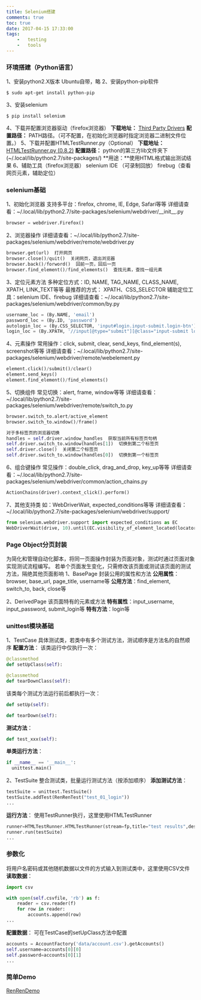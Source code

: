 ```yaml
---
title: Selenium搭建
comments: true
toc: true
date: 2017-04-15 17:33:00
tags:
	-	testing
	-	tools
---
```


### 环境搭建（Python语言）
1、安装python2.X版本
    Ubuntu自带，略
2、安装python-pip软件
``` shell
$ sudo apt-get install python-pip
```
3、安装selenium
``` shell
$ pip install selenium
```
4、下载并配置浏览器驱动（firefox浏览器）
**下载地址：** [Third Party Drivers](http://www.seleniumhq.org/download/)
**配置路径：** PATH路径。（可不配置，在初始化浏览器时指定浏览器二进制文件位置。）
5、下载并配置HTMLTestRunner.py（Optional）
**下载地址：** [HTMLTestRunner.py (0.8.2)](http://tungwaiyip.info/software/HTMLTestRunner_0_8_2/HTMLTestRunner.py)
**配置路径：** python的第三方lib文件夹下(~/.local/lib/python2.7/site-packages/)
**用途：**使用HTML格式输出测试结果
6、辅助工具（firefox浏览器）
selenium IDE （可录制回放）
firebug（查看网页元素，辅助定位）

<!-- more -->

### selenium基础
1、初始化浏览器
支持多平台：firefox, chrome, IE, Edge, Safari等等
详细请查看：~/.local/lib/python2.7/site-packages/selenium/webdriver/\_\_init__.py
``` python
browser = webdriver.Firefox()
```

2、浏览器操作
详细请查看：~/.local/lib/python2.7/site-packages/selenium/webdriver/remote/webdriver.py
``` python
browser.get(url)  打开网页
browser.close()/quit()  关闭网页，退出浏览器
browser.back()/forword()  回前一页，回后一页
browser.find_element()/find_elements()  查找元素，查找一组元素
```

3、定位元素方法
多种定位方式：ID, NAME, TAG_NAME, CLASS_NAME, XPATH, LINK_TEXT等等
最推荐的方式： XPATH、CSS_SELECTOR
辅助定位工具：selenium IDE、firebug
详细请查看：~/.local/lib/python2.7/site-packages/selenium/webdriver/common/by.py
``` python
username_loc = (By.NAME, 'email')
password_loc = (By.ID, 'password')
autologin_loc = (By.CSS_SELECTOR, 'input#login.input-submit.login-btn')
login_loc = (By.XPATH, '//input[@type="submit"][@class="input-submit login-btn"]')
```

4、元素操作
常用操作：click, submit, clear, send_keys, find_element(s), screenshot等等
详细请查看：~/.local/lib/python2.7/site-packages/selenium/webdriver/remote/webelement.py
``` python
element.click()/submit()/clear()
element.send_keys()
element.find_element()/find_elements()
```

5、切换组件
常见切换：alert, frame, window等等
详细请查看：~/.local/lib/python2.7/site-packages/selenium/webdriver/remote/switch_to.py
``` python
browser.switch_to.alert/active_element
browser.switch_to.window()/frame()

对于多标签页的浏览器切换
handles = self.driver.window_handles  获取当前所有标签页句柄
self.driver.switch_to.window(handles[1])  切换到第二个标签页
self.driver.close()  关闭第二个标签页
self.driver.switch_to.window(handles[0])  切换到第一个标签页
```

6、组合键操作
常见操作：double_click, drag_and_drop, key_up等等
详细请查看：~/.local/lib/python2.7/site-packages/selenium/webdriver/common/action_chains.py
``` python
ActionChains(driver).context_click().perform()
```

7、其他支持类
如：WebDriverWait, expected_conditions等等
详细请查看：~/.local/lib/python2.7/site-packages/selenium/webdriver/support/
``` python
from selenium.webdriver.support import expected_conditions as EC
WebDriverWait(drive, 10).until(EC.visibility_of_element_located(locator)) 浏览器将最长等待10s直到定位元素可见
```

### Page Object分页封装
为简化和管理自动化脚本，将同一页面操作封装为页面对象，测试时通过页面对象实现测试流程编写。
若单个页面发生变化，只需修改该页面或测试该页面的测试方法，隔绝其他页面影响
1、BasePage
封装公用的属性和方法
**公用属性**：browser, base_url, page_title, username等
**公用方法**：find_element, switch_to, back, close等

2、DerivedPage
该页面特有的元素或方法
**特有属性**：input_username, input_password, submit_login等
**特有方法**：login等

### unittest模块基础
1、TestCase
具体测试类，若类中有多个测试方法，测试顺序是方法名的自然顺序
**配置方法**：
该类运行中仅执行一次：
``` python
@classmethod
def setUpClass(self):

@classmethod
def tearDownClass(self):
```
该类每个测试方法运行前后都执行一次：
``` python
def setUp(self):

def tearDown(self):
```
**测试方法**：
``` python
def test_xxx(self):
```
**单类运行方法**：
``` python
if __name__ == '__main__':
  unittest.main()
```
2、TestSuite
整合测试类，批量运行测试方法（按添加顺序）
**添加测试方法**：
``` python
testSuite = unittest.TestSuite()
testSuite.addTest(RenRenTest("test_01_login"))
...
```
**运行方法**：
使用TestRunner执行，这里使用HTMLTestRunner
``` python
runner=HTMLTestRunner.HTMLTestRunner(stream=fp,title="test results",description="test:")
runner.run(testSuite)
...
```

### 参数化 
将用户名密码或其他随机数据以文件的方式输入到测试类中，这里使用CSV文件
**读取数据**：
``` python
import csv

with open(self.csvfile, 'rb') as f:
    reader = csv.reader(f)
    for row in reader:
        accounts.append(row)
...
```
**配置数据**：
可在TestCase的setUpClass方法中配置
``` python
accounts = AccountFactory('data/account.csv').getAccounts()
self.username=accounts[0][0]
self.password=accounts[0][1]
...
```

### 简单Demo
[RenRenDemo](https://github.com/hnclca/RenRenDemo)